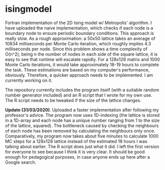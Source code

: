 # isingmodel
Fortran implementation of the 2D Ising model w/ Metropolis' algorithm. I have uploaded the naive implementation, which checks if each node is a boundary node to ensure periodic boundary conditions. This approach is really slow. As a rough approximation: a 50x50 lattice takes an average of 10834 milliseconds per Monte Carlo iteration, which roughly implies 4.3 milliseconds per node. Since this problem shows a time complexity of O(n^2), being n the number of nodes in each side of the square lattice, it is easy to see that runtime will escalate rapidly. For a 128x128 matrix and 1000 Monte Carlo iterations, it would take approximately 18-19 hours to complete the task. These estimations are based on my computer's performance, obviously. Therefore, a quicker approach needs to be implemented. I am currently working on it. 

The repository currently includes the program itself (with a suitable random number generator included) and an R script that I wrote for my own use. The R script needs to be tweaked if the size of the lattice changes.


**Update (31/03/2020)**. Uploaded a faster implementation after following my professor's advice. The program now uses 1D-indexing (the lattice is stored in a 1D-array and each node has a unique number ranging from 1 to the size of the lattice, squared). The bottleneck caused by checking the neighbours of each node has been removed by calculating the neighbours only once. Comparatively, my program now takes about five minutes to calculate 1000 MC steps for a 128x128 lattice instead of the estimated 18 hours I was talking about earlier. The R script does just what it did. I left the first version for everyone to see because I think it is very clear. It should be good enough for pedagogical purposes, in case anyone ends up here after a Google search.
